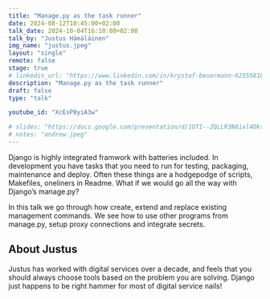 ```yaml
---
title: "Manage.py as the task runner"
date: 2024-08-12T10:45:00+02:00
talk_date: 2024-10-04T16:10:00+02:00
talk_by: "Justus Hämäläinen"
img_name: "justus.jpeg"
layout: "single"
remote: false
stage: true
# linkedin_url: "https://www.linkedin.com/in/krystof-beuermann-623558184/"
description: "Manage.py as the task runner"
draft: false
type: "talk"

youtube_id: "XcEsP0yiA3w"

# slides: "https://docs.google.com/presentation/d/1OTI--ZQLLR3N8ixl4OktEwbXfiau_0BNXicl_3j5uYc/edit?usp=sharing"
# notes: "andrew.jpeg"
---
```


Django is highly integrated framwork with batteries included. In development you have tasks that you need to run for testing, packaging, maintenance and deploy. Often these things are a hodgepodge of scripts, Makefiles, oneliners in Readme. What if we would go all the way with Django’s manage.py?

In this talk we go through how create, extend and replace existing management commands. We see how to use other programs from manage.py, setup proxy connections and integrate secrets.

## About Justus

Justus has worked with digital services over a decade, and feels that you should always choose tools based on the problem you are solving. Django just happens to be right hammer for most of digital service nails!
